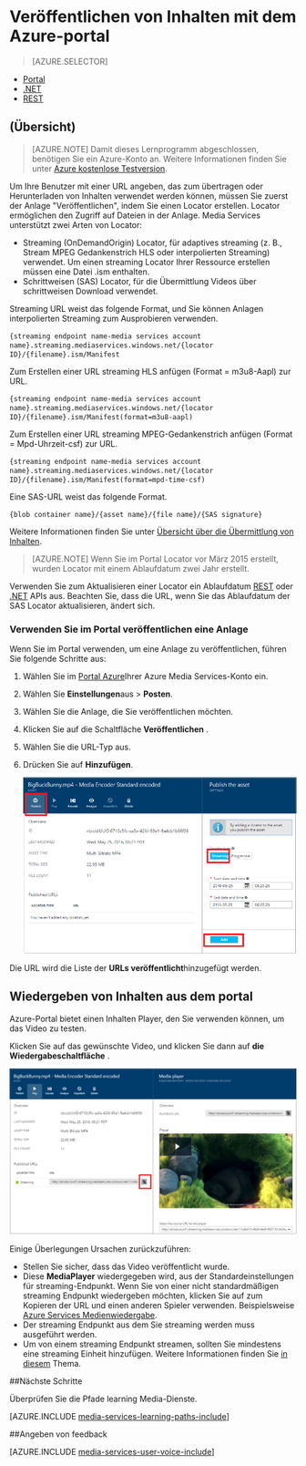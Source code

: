 <properties
    pageTitle="  Veröffentlichen von Inhalten mit dem Portal Azure | Microsoft Azure"
    description="In diesem Lernprogramm führt Sie durch die Schritte zum Veröffentlichen von Inhalten mit dem Azure-Portal an."
    services="media-services"
    documentationCenter=""
    authors="Juliako"
    manager="erikre"
    editor=""/>

<tags
    ms.service="media-services"
    ms.workload="media"
    ms.tgt_pltfrm="na"
    ms.devlang="na"
    ms.topic="article"
    ms.date="10/24/2016"
    ms.author="juliako"/>

# <a name="publish-content-with-the-azure-portal"></a>Veröffentlichen von Inhalten mit dem Azure-portal

> [AZURE.SELECTOR]
- [Portal](media-services-portal-publish.md)
- [.NET](media-services-deliver-streaming-content.md)
- [REST](media-services-rest-deliver-streaming-content.md)

## <a name="overview"></a>(Übersicht)

> [AZURE.NOTE] Damit dieses Lernprogramm abgeschlossen, benötigen Sie ein Azure-Konto an. Weitere Informationen finden Sie unter [Azure kostenlose Testversion](https://azure.microsoft.com/pricing/free-trial/). 

Um Ihre Benutzer mit einer URL angeben, das zum übertragen oder Herunterladen von Inhalten verwendet werden können, müssen Sie zuerst der Anlage "Veröffentlichen", indem Sie einen Locator erstellen. Locator ermöglichen den Zugriff auf Dateien in der Anlage. Media Services unterstützt zwei Arten von Locator: 

- Streaming (OnDemandOrigin) Locator, für adaptives streaming (z. B., Stream MPEG Gedankenstrich HLS oder interpolierten Streaming) verwendet. Um einen streaming Locator Ihrer Ressource erstellen müssen eine Datei .ism enthalten. 
- Schrittweisen (SAS) Locator, für die Übermittlung Videos über schrittweisen Download verwendet.


Streaming URL weist das folgende Format, und Sie können Anlagen interpolierten Streaming zum Ausprobieren verwenden.

    {streaming endpoint name-media services account name}.streaming.mediaservices.windows.net/{locator ID}/{filename}.ism/Manifest

Zum Erstellen einer URL streaming HLS anfügen (Format = m3u8-Aapl) zur URL.

    {streaming endpoint name-media services account name}.streaming.mediaservices.windows.net/{locator ID}/{filename}.ism/Manifest(format=m3u8-aapl)

Zum Erstellen einer URL streaming MPEG-Gedankenstrich anfügen (Format = Mpd-Uhrzeit-csf) zur URL.

    {streaming endpoint name-media services account name}.streaming.mediaservices.windows.net/{locator ID}/{filename}.ism/Manifest(format=mpd-time-csf)

Eine SAS-URL weist das folgende Format.

    {blob container name}/{asset name}/{file name}/{SAS signature}

Weitere Informationen finden Sie unter [Übersicht über die Übermittlung von Inhalten](media-services-deliver-content-overview.md).

>[AZURE.NOTE] Wenn Sie im Portal Locator vor März 2015 erstellt, wurden Locator mit einem Ablaufdatum zwei Jahr erstellt.  

Verwenden Sie zum Aktualisieren einer Locator ein Ablaufdatum [REST](http://msdn.microsoft.com/library/azure/hh974308.aspx#update_a_locator ) oder [.NET](http://go.microsoft.com/fwlink/?LinkID=533259) APIs aus. Beachten Sie, dass die URL, wenn Sie das Ablaufdatum der SAS Locator aktualisieren, ändert sich.

### <a name="to-use-the-portal-to-publish-an-asset"></a>Verwenden Sie im Portal veröffentlichen eine Anlage

Wenn Sie im Portal verwenden, um eine Anlage zu veröffentlichen, führen Sie folgende Schritte aus:

1. Wählen Sie im [Portal Azure](https://portal.azure.com/)Ihrer Azure Media Services-Konto ein.
1. Wählen Sie **Einstellungen**aus > **Posten**.
1. Wählen Sie die Anlage, die Sie veröffentlichen möchten.
1. Klicken Sie auf die Schaltfläche **Veröffentlichen** .
1. Wählen Sie die URL-Typ aus.
2. Drücken Sie auf **Hinzufügen**.

    ![Veröffentlichen](./media/media-services-portal-vod-get-started/media-services-publish1.png)

Die URL wird die Liste der **URLs veröffentlicht**hinzugefügt werden.

## <a name="play-content-from-the-portal"></a>Wiedergeben von Inhalten aus dem portal

Azure-Portal bietet einen Inhalten Player, den Sie verwenden können, um das Video zu testen.

Klicken Sie auf das gewünschte Video, und klicken Sie dann auf **die Wiedergabeschaltfläche** .

![Veröffentlichen](./media/media-services-portal-vod-get-started/media-services-play.png)

Einige Überlegungen Ursachen zurückzuführen:

- Stellen Sie sicher, dass das Video veröffentlicht wurde.
- Diese **MediaPlayer** wiedergegeben wird, aus der Standardeinstellungen für streaming-Endpunkt. Wenn Sie von einer nicht standardmäßigen streaming Endpunkt wiedergeben möchten, klicken Sie auf zum Kopieren der URL und einen anderen Spieler verwenden. Beispielsweise [Azure Services Medienwiedergabe](http://amsplayer.azurewebsites.net/azuremediaplayer.html).
- Der streaming Endpunkt aus dem Sie streaming werden muss ausgeführt werden.  
- Um von einem streaming Endpunkt streamen, sollten Sie mindestens eine streaming Einheit hinzufügen. Weitere Informationen finden Sie [in diesem](media-services-portal-scale-streaming-endpoints.md) Thema.   

##<a name="next-steps"></a>Nächste Schritte

Überprüfen Sie die Pfade learning Media-Dienste.

[AZURE.INCLUDE [media-services-learning-paths-include](../../includes/media-services-learning-paths-include.md)]

##<a name="provide-feedback"></a>Angeben von feedback

[AZURE.INCLUDE [media-services-user-voice-include](../../includes/media-services-user-voice-include.md)]


